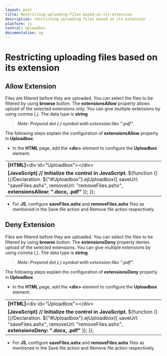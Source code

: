 ```yaml
---
layout: post
title: Restricting-uploading-files-based-on-its-extension
description: restricting uploading files based on its extension
platform: js
control: Uploadbox
documentation: ug
---
```


# Restricting uploading files based on its extension

## Allow Extension

Files are filtered before they are uploaded. You can select the files to be filtered by using **browse** button. The **extensionsAllow** property allows upload of the selected extensions only. You can give multiple extensions by using comma (,).  The data type is **string**.

> _**Note: Prepend dot (.) symbol with extension like “.pdf”.**_



The following steps explain the configuration of **extensionsAllow** property in **Uploadbox**. 

* In the **HTML** page, add the **&lt;div&gt;** element to configure the **Uploadbox** element.

<table>
<tr>
<td>
<b>[HTML]</b>&lt;div id="Uploadbox"&gt;&lt;/div&gt;</td></tr>
<tr>
<td>
<b>[JavaScript]</b>  <b>// Initialize the control in JavaScript.</b>  $(function () {//Declaration.            $("#Uploadbox").ejUploadbox({                saveUrl: "saveFiles.ashx",                removeUrl: "removeFiles.ashx",<b>                extensionsAllow: ".docx, .pdf"</b>            });         });</td></tr>
</table>


* For **JS**, configure **saveFiles.ashx** and **removeFiles.ashx** files as mentioned in the Save file action and Remove file action respectively. 

## Deny Extension

Files are filtered before they are uploaded. You can select the files to be filtered by using **browse** button. The **extensionsDeny** property denies upload of the selected extensions. You can give multiple extensions by using comma (,).  The data type is **string**.

> _**Note: Prepend dot (.) symbol with extension like “.pdf”.**_

The following steps explain the configuration of **extensionsDeny** property in **Uploadbox**

* In the **HTML** page, add the **&lt;div&gt;** element to configure the **Uploadbox** element.



<table>
<tr>
<td>
<b>[HTML]</b>&lt;div id="Uploadbox"&gt;&lt;/div&gt;</td></tr>
<tr>
<td>
<b>[JavaScript] </b><b> // Initialize the control in JavaScript.</b>  $(function () {//Declaration.            $("#Uploadbox").ejUploadbox({                saveUrl: "saveFiles.ashx",                removeUrl: "removeFiles.ashx",<b>                extensionsDeny: ".docx, .pdf"</b>            });         });</td></tr>
</table>


* For **JS**, configure **saveFiles.ashx** and **removeFiles.ashx** files as mentioned in the Save file action and Remove file action respectively. 

